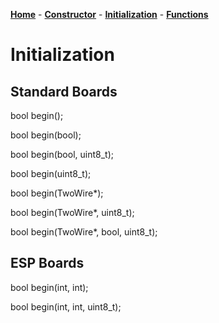 [**Home**](https://porrey.github.io/max1704x) -
[**Constructor**](https://porrey.github.io/max1704x/constructor) - 
[**Initialization**](https://porrey.github.io/max1704x/initialization) - 
[**Functions**](https://porrey.github.io/max1704x/functions)
# Initialization
## Standard Boards
bool begin();

bool begin(bool);

bool begin(bool, uint8_t);

bool begin(uint8_t);

bool begin(TwoWire*);

bool begin(TwoWire*, uint8_t);

bool begin(TwoWire*, bool, uint8_t);

## ESP Boards
bool begin(int, int);

bool begin(int, int, uint8_t);
